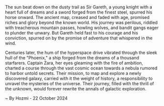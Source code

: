
The sun beat down on the dusty trail as Sir Gareth, a young knight with a heart full of dreams and a sword forged from the finest steel, spurred his horse onward. The ancient map, creased and faded with age, promised riches and glory beyond the known world. His journey was perilous, riddled with treacherous mountain passes, howling wolves, and bandit gangs eager to plunder the unwary. But Gareth held fast to his courage and his conviction, spurred on by the promise of adventure that whispered in the wind.

Centuries later, the hum of the hyperspace drive vibrated through the sleek hull of the "Phoenix," a ship forged from the dreams of a thousand starfarers. Captain Zara, her eyes gleaming with the fire of ambition, charted a course through the vast cosmic ocean towards a nebula rumored to harbor untold secrets. Their mission, to map and explore a newly discovered galaxy, carried with it the weight of history, a responsibility to unravel the mysteries of the universe. Their journey, filled with the thrill of the unknown, would forever rewrite the annals of galactic exploration. 

~ By Hozmi - 22 October 2024
